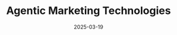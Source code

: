 ---  
layout: startup_page  
title: "Agentic Marketing Technologies"  
id: "amt.ai"  
permalink: "/agenticmarketingtechnologiesamt.ai03192025/"  
website: "https://www.amt.ai/"  
funding_round: "Seed"  
funding_amount: "$3.5M"  
investors: "NFX"  
about: "Agentic Marketing Technologies (AMT) uses an AI chatbot, Lyra, to automate influencer marketing, handling tasks like booking campaigns, tracking results, and making payments. The platform aims to streamline the creator marketing ecosystem by replacing manual processes with AI-driven automation, including autonomously finding influencers that match a campaign's goals."  
markets: "Marketing, AI, Artificial Intelligence (AI), Information Technology"  
hq: "Newark, Delaware, United States"  
founded_year: "2024"  
linkedin: "https://www.linkedin.com/company/autonomous-marketing-team/about/"  
twitter: ""  
instagram: ""  
facebook: ""  
crunchbase: "https://www.crunchbase.com/organization/agentic-marketing-technologies"  
pitchbook: "https://pitchbook.com/profiles/company/711695-98"  

date_display: "19-Mar-2025"  
date: "2025-03-19"

# SEO Optimization  
meta_title: "Agentic Marketing Technologies - Seed Funding ($3.5M)"  
meta_description: "Agentic Marketing Technologies, Agentic Marketing Technologies (AMT) uses an AI chatbot, Lyra, to automate influencer marketing, handling tasks like booking campaigns, tracking resul..."  
meta_keywords: "Agentic Marketing Technologies, Marketing, AI, Artificial Intelligence (AI), Information Technology, Seed funding"  
canonical_url: "https://startup.projectstartups.com/agenticmarketingtechnologiesamt.ai03192025/"  
---